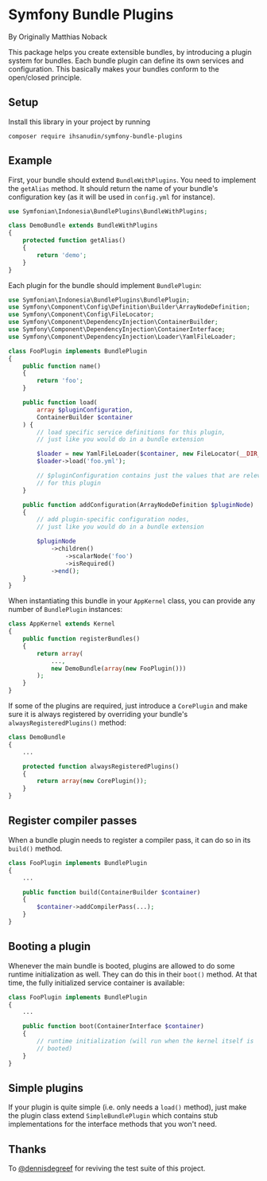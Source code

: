 # Symfony Bundle Plugins

By Originally Matthias Noback

This package helps you create extensible bundles, by introducing a plugin
system for bundles. Each bundle plugin can define its own services and
configuration. This basically makes your bundles conform to the open/closed
principle.

## Setup

Install this library in your project by running

    composer require ihsanudin/symfony-bundle-plugins

## Example

First, your bundle should extend `BundleWithPlugins`. You need to implement
the `getAlias` method. It should return the name of your bundle's
configuration key (as it will be used in `config.yml` for instance).

```php
use Symfonian\Indonesia\BundlePlugins\BundleWithPlugins;

class DemoBundle extends BundleWithPlugins
{
    protected function getAlias()
    {
        return 'demo';
    }
}
```

Each plugin for the bundle should implement `BundlePlugin`:

```php
use Symfonian\Indonesia\BundlePlugins\BundlePlugin;
use Symfony\Component\Config\Definition\Builder\ArrayNodeDefinition;
use Symfony\Component\Config\FileLocator;
use Symfony\Component\DependencyInjection\ContainerBuilder;
use Symfony\Component\DependencyInjection\ContainerInterface;
use Symfony\Component\DependencyInjection\Loader\YamlFileLoader;

class FooPlugin implements BundlePlugin
{
    public function name()
    {
        return 'foo';
    }

    public function load(
        array $pluginConfiguration,
        ContainerBuilder $container
    ) {
        // load specific service definitions for this plugin,
        // just like you would do in a bundle extension

        $loader = new YamlFileLoader($container, new FileLocator(__DIR__));
        $loader->load('foo.yml');

        // $pluginConfiguration contains just the values that are relevant
        // for this plugin
    }

    public function addConfiguration(ArrayNodeDefinition $pluginNode)
    {
        // add plugin-specific configuration nodes,
        // just like you would do in a bundle extension

        $pluginNode
            ->children()
                ->scalarNode('foo')
                ->isRequired()
            ->end();
    }
}
```

When instantiating this bundle in your `AppKernel` class, you can provide any
number of `BundlePlugin` instances:

```php
class AppKernel extends Kernel
{
    public function registerBundles()
    {
        return array(
            ...,
            new DemoBundle(array(new FooPlugin()))
        );
    }
}
```

If some of the plugins are required, just introduce a `CorePlugin` and make
sure it is always registered by overriding your bundle's
`alwaysRegisteredPlugins()` method:

```php
class DemoBundle
{
    ...

    protected function alwaysRegisteredPlugins()
    {
        return array(new CorePlugin());
    }
}
```

## Register compiler passes

When a bundle plugin needs to register a compiler pass, it can do so in its
`build()` method.

```php
class FooPlugin implements BundlePlugin
{
    ...

    public function build(ContainerBuilder $container)
    {
        $container->addCompilerPass(...);
    }
}
```

## Booting a plugin

Whenever the main bundle is booted, plugins are allowed to do some runtime
initialization as well. They can do this in their `boot()` method. At that
time, the fully initialized service container is available:

```php
class FooPlugin implements BundlePlugin
{
    ...

    public function boot(ContainerInterface $container)
    {
        // runtime initialization (will run when the kernel itself is
        // booted)
    }
}
```

## Simple plugins

If your plugin is quite simple (i.e. only needs a `load()` method), just make
the plugin class extend `SimpleBundlePlugin` which contains stub
implementations for the interface methods that you won't need.

## Thanks

To [@dennisdegreef](https://github.com/dennisdegreef) for reviving the test
suite of this project.
